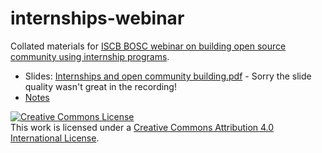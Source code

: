 # internships-webinar

Collated materials for [ISCB BOSC webinar on building open source community using internship programs](https://youtu.be/h4GVFMlUnMc).

- Slides: [Internships and open community building.pdf](Internships%20and%20open%20community%20building.pdf) - Sorry the slide quality wasn't great in the recording!
- [Notes](notes.md)



<a rel="license" href="http://creativecommons.org/licenses/by/4.0/"><img alt="Creative Commons License" style="border-width:0" src="https://i.creativecommons.org/l/by/4.0/88x31.png" /></a><br />This work is licensed under a <a rel="license" href="http://creativecommons.org/licenses/by/4.0/">Creative Commons Attribution 4.0 International License</a>.
